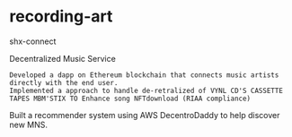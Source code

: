 # recording-art
shx-connect

   Decentralized Music Service

    Developed a dapp on Ethereum blockchain that connects music artists directly with the end user.
    Implemented a approach to handle de-retralized of VYNL CD'S CASSETTE TAPES MBM'STIX TO Enhance song NFTdownload (RIAA compliance)
Built a recommender system using AWS DecentroDaddy to help discover new MNS.
    
